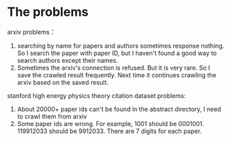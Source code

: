 # The problems


arxiv problems：
1. searching by name for papers and authors sometimes response nothing. So I search the paper with paper ID, but I haven't found a good way to search authors except their names.
2. Sometimes the arxiv's connection is refused. But it is very rare. So I save the crawled result frequently. Next time it continues crawling the arxiv based on the saved result.


stanford high energy physics theory citation dataset problems:
1. About 20000+ paper ids can't be found in the abstract directory, I need to crawl them from arxiv
2. Some paper ids are wrong. For example, 1001 should be 0001001. 119912033 should be 9912033. There are 7 digits for each paper.
